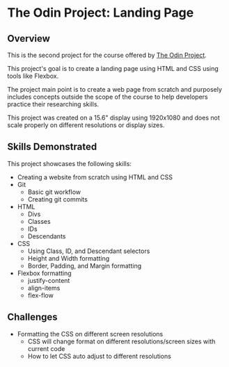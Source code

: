 # The Odin Project: Landing Page

## Overview

This is the second project for the course offered by [The Odin Project](https://www.theodinproject.com/).

This project's goal is to create a landing page using HTML and CSS using tools like Flexbox.

The project main point is to create a web page from scratch and purposely includes concepts outside the scope of the course to help developers practice their researching skills.

This project was created on a 15.6" display using 1920x1080 and does not scale properly on different resolutions or display sizes.

## Skills Demonstrated

This project showcases the following skills:
* Creating a website from scratch using HTML and CSS
* Git
    * Basic git workflow
    * Creating git commits
* HTML
    * Divs
    * Classes
    * IDs
    * Descendants
* CSS
    * Using Class, ID, and Descendant selectors
    * Height and Width formatting
    * Border, Padding, and Margin formatting
* Flexbox formatting
    * justify-content
    * align-items
    * flex-flow

## Challenges
* Formatting the CSS on different screen resolutions
    * CSS will change format on different resolutions/screen sizes with current code
    * How to let CSS auto adjust to different resolutions
